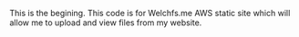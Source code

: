 This is the begining.
This code is for Welchfs.me AWS static site which will allow me to upload and view files from my website.
